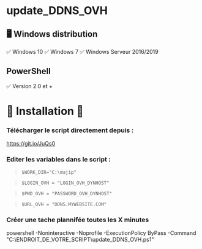 # update_DDNS_OVH


## 🖥️ Windows distribution 
✅ Windows 10  ✅ Windows 7   ✅ Windows Serveur 2016/2019

## PowerShell
✅ Version 2.0 et +

# 🏁 Installation 🏁

### Télécharger le script directement depuis :

https://git.io/JuQs0

### Editer les variables dans le script :

> `$WORK_DIR="C:\majip"`

> `$LOGIN_OVH = "LOGIN_OVH_DYNHOST"`

> `$PWD_OVH = "PASSWORD_OVH_DYNHOST"`

> `$URL_OVH = "DDNS.MYWEBSITE.COM"`


### Créer une tache plannifée toutes les X minutes

powershell -Noninteractive -Noprofile -ExecutionPolicy ByPass -Command "C:\ENDROIT_DE_VOTRE_SCRIPT\update_DDNS_OVH.ps1"

